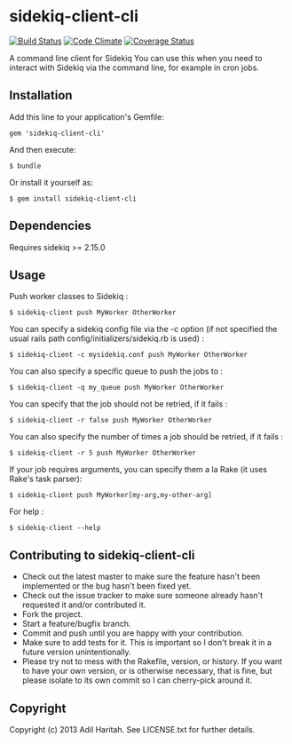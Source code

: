# sidekiq-client-cli

[![Build Status](https://secure.travis-ci.org/didil/sidekiq-client-cli.png)](http://travis-ci.org/didil/sidekiq-client-cli) [![Code Climate](https://codeclimate.com/github/didil/sidekiq-client-cli.png)](https://codeclimate.com/github/didil/sidekiq-client-cli) [![Coverage Status](https://coveralls.io/repos/didil/sidekiq-client-cli/badge.png)](https://coveralls.io/r/didil/sidekiq-client-cli)

A command line client for Sidekiq
You can use this when you need to interact with Sidekiq via the command line, for example in cron jobs.

## Installation

Add this line to your application's Gemfile:

    gem 'sidekiq-client-cli'

And then execute:

    $ bundle

Or install it yourself as:

    $ gem install sidekiq-client-cli

## Dependencies

Requires sidekiq >= 2.15.0

## Usage

Push worker classes to Sidekiq :

    $ sidekiq-client push MyWorker OtherWorker

You can specify a sidekiq config file via the -c option (if not specified the usual rails path config/initializers/sidekiq.rb is used) :

    $ sidekiq-client -c mysidekiq.conf push MyWorker OtherWorker

You can also specify a specific queue to push the jobs to :

    $ sidekiq-client -q my_queue push MyWorker OtherWorker

You can specify that the job should not be retried, if it fails :

    $ sidekiq-client -r false push MyWorker OtherWorker

You can also specify the number of times a job should be retried, if it fails :

    $ sidekiq-client -r 5 push MyWorker OtherWorker
If your job requires arguments, you can specify them a la Rake (it uses Rake's task parser):

    $ sidekiq-client push MyWorker[my-arg,my-other-arg]

For help :

    $ sidekiq-client --help

## Contributing to sidekiq-client-cli

* Check out the latest master to make sure the feature hasn't been implemented or the bug hasn't been fixed yet.
* Check out the issue tracker to make sure someone already hasn't requested it and/or contributed it.
* Fork the project.
* Start a feature/bugfix branch.
* Commit and push until you are happy with your contribution.
* Make sure to add tests for it. This is important so I don't break it in a future version unintentionally.
* Please try not to mess with the Rakefile, version, or history. If you want to have your own version, or is otherwise necessary, that is fine, but please isolate to its own commit so I can cherry-pick around it.

## Copyright

Copyright (c) 2013 Adil Haritah. See LICENSE.txt for further details.
